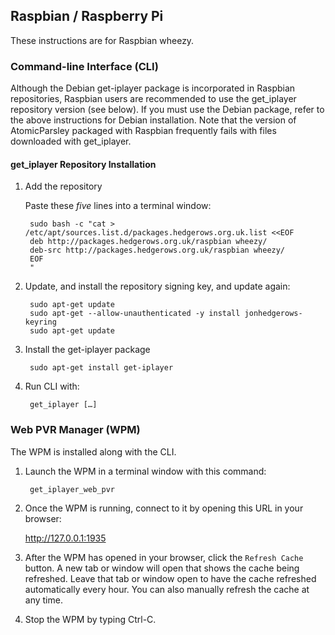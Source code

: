 ## Raspbian / Raspberry Pi

These instructions are for Raspbian wheezy.

### Command-line Interface (CLI)

Although the Debian get-iplayer package is incorporated in Raspbian repositories, Raspbian users are recommended to use the get_iplayer repository version (see below).  If you must use the Debian package, refer to the above instructions for Debian installation.  Note that the version of AtomicParsley
packaged with Raspbian frequently fails with files downloaded with get_iplayer.

#### get_iplayer Repository Installation

1. Add the repository

    Paste these _five_ lines into a terminal window:

	    sudo bash -c "cat > /etc/apt/sources.list.d/packages.hedgerows.org.uk.list <<EOF
	    deb http://packages.hedgerows.org.uk/raspbian wheezy/
	    deb-src http://packages.hedgerows.org.uk/raspbian wheezy/
	    EOF
	    "

2. Update, and install the repository signing key, and update again:

	    sudo apt-get update
	    sudo apt-get --allow-unauthenticated -y install jonhedgerows-keyring
	    sudo apt-get update

3. Install the get-iplayer package

    	sudo apt-get install get-iplayer

4. Run CLI with:

    	get_iplayer […]

### Web PVR Manager (WPM)

The WPM is installed along with the CLI.

1. Launch the WPM in a terminal window with this command:

    	get_iplayer_web_pvr

2. Once the WPM is running, connect to it by opening this URL in your browser:

    <http://127.0.0.1:1935>

3. After the WPM has opened in your browser, click the `Refresh Cache` button.  A new tab or window will open that shows the cache being refreshed.  Leave that tab or window open to have the cache refreshed automatically every hour.  You can also manually refresh the cache at any time.

4. Stop the WPM by typing Ctrl-C.
